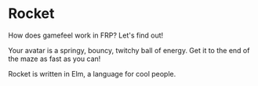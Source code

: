 # Rocket

How does gamefeel work in FRP? Let's find out!

Your avatar is a springy, bouncy, twitchy ball of energy. Get it to the end of the maze as fast as you can!

Rocket is written in Elm, a language for cool people.
